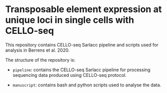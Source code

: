 # Transposable element expression at unique loci in single cells with CELLO-seq

This repository contains CELLO-seq Sarlacc pipeline and scripts used for analysis in Berrens et al. 2020.

The structure of the repository is:

- `pipeline`:  contains the CELLO-seq Sarlacc pipeline for processing sequencing data produced using CELLO-seq protocol. 

- `manuscript`: contains bash and python scripts used to analyse the data.